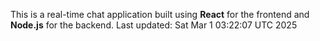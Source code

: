 This is a real-time chat application built using **React** for the frontend and **Node.js** for the backend.
Last updated: Sat Mar  1 03:22:07 UTC 2025
